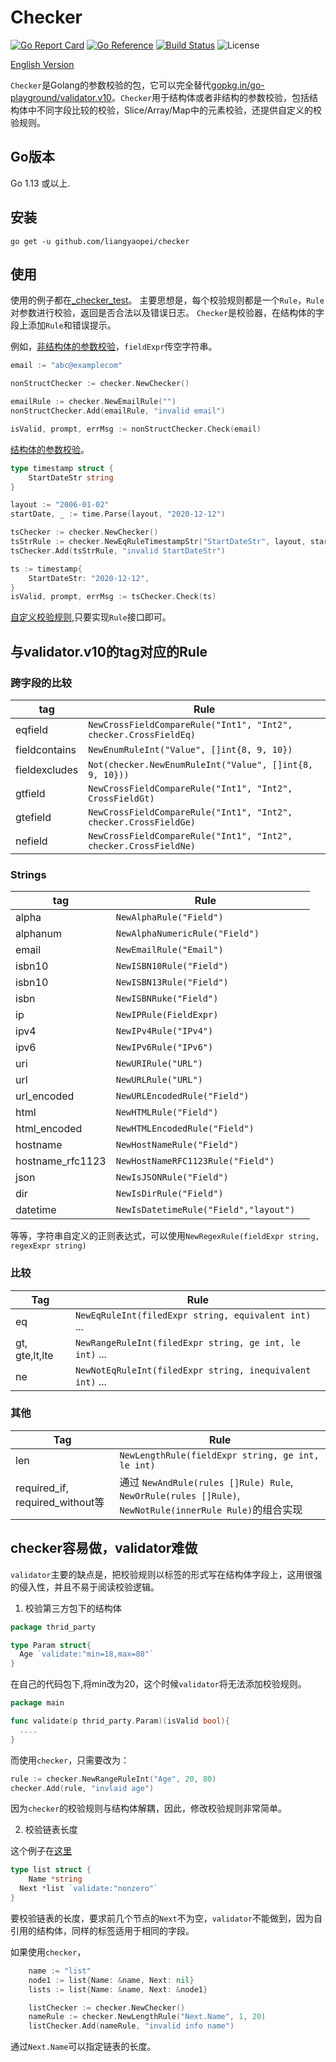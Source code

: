 # Checker
[![Go Report Card](https://goreportcard.com/badge/github.com/liangyaopei/checker)](https://goreportcard.com/report/github.com/liangyaopei/checker)
[![Go Reference](https://pkg.go.dev/badge/github.com/liangyaopei/checker.svg)](https://pkg.go.dev/github.com/liangyaopei/checker)
[![Build Status](https://travis-ci.com/liangyaopei/checker.svg?branch=master)](https://travis-ci.com/liangyaopei/checker)
![License](https://img.shields.io/dub/l/vibe-d.svg)


[English Version](README.md)


`Checker`是Golang的参数校验的包，它可以完全替代[gopkg.in/go-playground/validator.v10](https://godoc.org/gopkg.in/go-playground/validator.v10)。`Checker`用于结构体或者非结构的参数校验，包括结构体中不同字段比较的校验，Slice/Array/Map中的元素校验，还提供自定义的校验规则。

## Go版本

Go 1.13 或以上.


## 安装
```
go get -u github.com/liangyaopei/checker
```

## 使用
使用的例子都在[_checker_test](_checker_test)。
主要思想是，每个校验规则都是一个`Rule`，`Rule`对参数进行校验，返回是否合法以及错误日志。
`Checker`是校验器，在结构体的字段上添加`Rule`和错误提示。

例如，[非结构体的参数校验](_checker_test/nonstruct_test.go)，`fieldExpr`传空字符串。
```go
email := "abc@examplecom"

nonStructChecker := checker.NewChecker()

emailRule := checker.NewEmailRule("")
nonStructChecker.Add(emailRule, "invalid email")

isValid, prompt, errMsg := nonStructChecker.Check(email)
```

[结构体的参数校验](_checker_test/timestamp_test.go)。
```go
type timestamp struct {
	StartDateStr string
}

layout := "2006-01-02"
startDate, _ := time.Parse(layout, "2020-12-12")

tsChecker := checker.NewChecker()
tsStrRule := checker.NewEqRuleTimestampStr("StartDateStr", layout, startDate)
tsChecker.Add(tsStrRule, "invalid StartDateStr")

ts := timestamp{
	StartDateStr: "2020-12-12",
}
isValid, prompt, errMsg := tsChecker.Check(ts)
```

[自定义校验规则](_checker_test/customized_rule_test.go),只要实现`Rule`接口即可。


## 与validator.v10的tag对应的Rule

### 跨字段的比较

| tag           | Rule                                                         |
| ------------- | ------------------------------------------------------------ |
| eqfield       | `NewCrossFieldCompareRule("Int1", "Int2", checker.CrossFieldEq)` |
| fieldcontains | `NewEnumRuleInt("Value", []int{8, 9, 10})`                   |
| fieldexcludes | `Not(checker.NewEnumRuleInt("Value", []int{8, 9, 10}))`      |
| gtfield       | `NewCrossFieldCompareRule("Int1", "Int2", CrossFieldGt)`     |
| gtefield      | `NewCrossFieldCompareRule("Int1", "Int2", checker.CrossFieldGe)` |
| nefield       | `NewCrossFieldCompareRule("Int1", "Int2", checker.CrossFieldNe)` |



### Strings

| tag              | Rule                                  |      |
| ---------------- | ------------------------------------- | ---- |
| alpha            | `NewAlphaRule("Field")`               |      |
| alphanum         | `NewAlphaNumericRule("Field")`        |      |
| email            | `NewEmailRule("Email")`               |      |
| isbn10           | `NewISBN10Rule("Field")`              |      |
| isbn10           | `NewISBN13Rule("Field")`              |      |
| isbn             | `NewISBNRuke("Field")`                |      |
| ip               | `NewIPRule(FieldExpr)`                |      |
| ipv4             | `NewIPv4Rule("IPv4")`                 |      |
| ipv6             | `NewIPv6Rule("IPv6")`                 |      |
| uri              | `NewURIRule("URL")`                   |      |
| url              | `NewURLRule("URL")`                   |      |
| url_encoded      | `NewURLEncodedRule("Field")`          |      |
| html             | `NewHTMLRule("Field")`                |      |
| html_encoded     | `NewHTMLEncodedRule("Field")`         |      |
| hostname         | `NewHostNameRule("Field")`            |      |
| hostname_rfc1123 | `NewHostNameRFC1123Rule("Field")`     |      |
| json             | `NewIsJSONRule("Field")`              |      |
| dir              | `NewIsDirRule("Field")`               |      |
| datetime         | `NewIsDatetimeRule("Field","layout")` |      |

等等，字符串自定义的正则表达式，可以使用`NewRegexRule(fieldExpr string, regexExpr string)`



### 比较



| Tag            | Rule                                                      |
| -------------- | --------------------------------------------------------- |
| eq             | `NewEqRuleInt(filedExpr string, equivalent int)` ...      |
| gt, gte,lt,lte | `NewRangeRuleInt(filedExpr string, ge int, le int)` ...   |
| ne             | `NewNotEqRuleInt(filedExpr string, inequivalent int)` ... |



### 其他

| Tag                             | Rule                                                         |
| ------------------------------- | ------------------------------------------------------------ |
| len                             | `NewLengthRule(fieldExpr string, ge int, le int)`            |
| required_if, required_without等 | 通过 `NewAndRule(rules []Rule) Rule`, `NewOrRule(rules []Rule)`, `NewNotRule(innerRule Rule)`的组合实现 |



## checker容易做，validator难做

`validator`主要的缺点是，把校验规则以标签的形式写在结构体字段上，这用很强的侵入性，并且不易于阅读校验逻辑。

1. 校验第三方包下的结构体

```go
package thrid_party

type Param struct{
  Age `validate:"min=18,max=80"`
}
```

在自己的代码包下,将min改为20，这个时候`validator`将无法添加校验规则。

```go
package main

func validate(p thrid_party.Param)(isValid bool){
  ....
}

```

而使用`checker`，只需要改为：

```go
rule := checker.NewRangeRuleInt("Age", 20, 80)
checker.Add(rule, "invlaid age")
```

因为`checker`的校验规则与结构体解耦，因此，修改校验规则非常简单。

2. 校验链表长度

这个例子在[这里](_checker_test/linkedlist_test.go)

```go
type list struct {
	Name *string
  Next *list `validate:"nonzero"`
}
```

要校验链表的长度，要求前几个节点的`Next`不为空，`validator`不能做到，因为自引用的结构体，同样的标签适用于相同的字段。

如果使用`checker`，

```go
	name := "list"
	node1 := list{Name: &name, Next: nil}
	lists := list{Name: &name, Next: &node1}

	listChecker := checker.NewChecker()
	nameRule := checker.NewLengthRule("Next.Name", 1, 20)
	listChecker.Add(nameRule, "invalid info name")
```

通过`Next.Name`可以指定链表的长度。